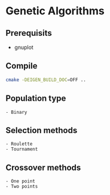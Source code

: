 # Genetic Algorithms

## Prerequisits
- gnuplot

## Compile
```sh
cmake -DEIGEN_BUILD_DOC=OFF ..
```

## Population type
    - Binary

## Selection methods
    - Roulette
    - Tournament

## Crossover methods
    - One point
    - Two points